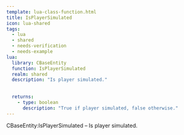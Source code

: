 ```yaml
---
template: lua-class-function.html
title: IsPlayerSimulated
icon: lua-shared
tags:
  - lua
  - shared
  - needs-verification
  - needs-example
lua:
  library: CBaseEntity
  function: IsPlayerSimulated
  realm: shared
  description: "Is player simulated."
  
  
  returns:
    - type: boolean
      description: "True if player simulated, false otherwise."
---
```


<div class="lua__search__keywords">
CBaseEntity:IsPlayerSimulated &#x2013; Is player simulated.
</div>
